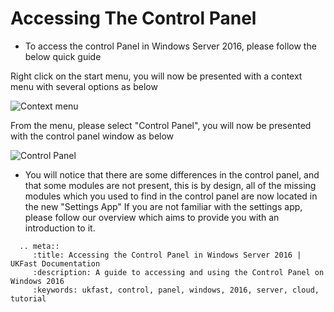 # Accessing The Control Panel

* To access the control Panel in Windows Server 2016, please follow the below quick guide


Right click on the start menu, you will now be presented with a context menu with several options as below

![Context menu](files/controlpanel/rightclickstart.PNG)

From the menu, please select "Control Panel", you will now be presented with the control panel window as below

![Control Panel](files/controlpanel/controlpanel.PNG)

* You will notice that there are some differences in the control panel, and that some modules are not present, this is by design, all of the missing modules which you used to find in the control panel are now located in the new "Settings App"
  If you are not familiar with the settings app, please follow our overview which aims to provide you with an introduction to it.

```eval_rst
  .. meta::
     :title: Accessing the Control Panel in Windows Server 2016 | UKFast Documentation
     :description: A guide to accessing and using the Control Panel on Windows 2016
     :keywords: ukfast, control, panel, windows, 2016, server, cloud, tutorial

